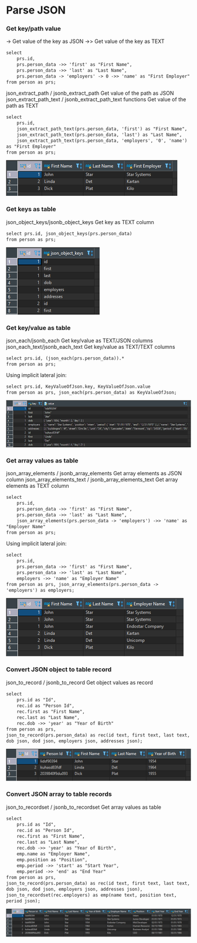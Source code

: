# Parse JSON

### Get key/path value

->     Get value of the key as JSON
->>    Get value of the key as TEXT

```
select
	prs.id,
	prs.person_data ->> 'first' as "First Name",
	prs.person_data ->> 'last' as "Last Name",
	prs.person_data -> 'employers' -> 0 ->> 'name' as "First Employer"
from person as prs;
```

json_extract_path / jsonb_extract_path                        Get value of the path as JSON
json_extract_path_text / jsonb_extract_path_text functions    Get value of the path as TEXT

```
select
	prs.id,
	json_extract_path_text(prs.person_data, 'first') as "First Name",
	json_extract_path_text(prs.person_data, 'last') as "Last Name",
	json_extract_path_text(prs.person_data, 'employers', '0', 'name') as "First Employer"
from person as prs;
```

![](images/get_by_key.PNG)

### Get keys as table

json_object_keys/jsonb_object_keys    Get key as TEXT column

```
select prs.id, json_object_keys(prs.person_data)
from person as prs;
```

![](images/json_object_keys.PNG)

### Get key/value as table

json_each/jsonb_each              Get key/value as TEXT/JSON columns
json_each_text/jsonb_each_text    Get key/value as TEXT/TEXT columns

```
select prs.id, (json_each(prs.person_data)).*
from person as prs;
```

Using implicit lateral join:

```
select prs.id, KeyValueOfJson.key, KeyValueOfJson.value
from person as prs, json_each(prs.person_data) as KeyValueOfJson;
```
![](images/json_each.PNG)

### Get array values as table

json_array_elements / jsonb_array_elements              Get array elements as JSON column
json_array_elements_text / jsonb_array_elements_text    Get array elements as TEXT column

```
select
	prs.id,
	prs.person_data ->> 'first' as "First Name",
	prs.person_data ->> 'last' as "Last Name",
	json_array_elements(prs.person_data -> 'employers') ->> 'name' as "Employer Name"
from person as prs;
```

Using implicit lateral join:

```
select
	prs.id,
	prs.person_data ->> 'first' as "First Name",
	prs.person_data ->> 'last' as "Last Name",
	employers ->> 'name' as "Employer Name"
from person as prs, json_array_elements(prs.person_data -> 'employers') as employers;
```

![](images/json_array_elements.PNG)

### Convert JSON object to table record

json_to_record / jsonb_to_record    Get object values as record

```
select
	prs.id as "Id",
	rec.id as "Person Id",
	rec.first as "First Name",
	rec.last as "Last Name",
	rec.dob ->> 'year' as "Year of Birth"
from person as prs,
json_to_record(prs.person_data) as rec(id text, first text, last text, dob json, dod json, employers json, addresses json);
```

![](images/json_to_record.PNG)

### Convert JSON array to table records

json_to_recordset / jsonb_to_recordset    Get array values as table

```
select
	prs.id as "Id",
	rec.id as "Person Id",
	rec.first as "First Name",
	rec.last as "Last Name",
	rec.dob ->> 'year' as "Year of Birth",
	emp.name as "Employer Name",
	emp.position as "Position",
	emp.period ->> 'start' as "Start Year",
	emp.period ->> 'end' as "End Year"
from person as prs,
json_to_record(prs.person_data) as rec(id text, first text, last text, dob json, dod json, employers json, addresses json),
json_to_recordset(rec.employers) as emp(name text, position text, period json);
```

![](images/json_to_recordset.PNG)

